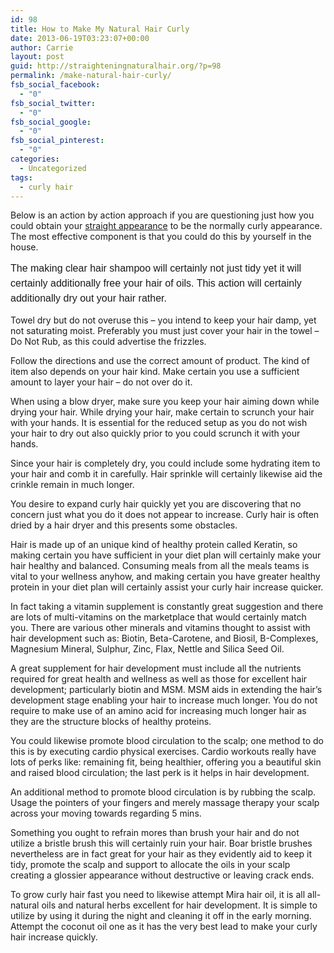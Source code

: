 ```yaml
---
id: 98
title: How to Make My Natural Hair Curly
date: 2013-06-19T03:23:07+00:00
author: Carrie
layout: post
guid: http://straighteningnaturalhair.org/?p=98
permalink: /make-natural-hair-curly/
fsb_social_facebook:
  - "0"
fsb_social_twitter:
  - "0"
fsb_social_google:
  - "0"
fsb_social_pinterest:
  - "0"
categories:
  - Uncategorized
tags:
  - curly hair
---
```

Below is an action by action approach if you are questioning just how you could obtain your <a title="How to Straighten Curly Hair" href="http://straighteningnaturalhair.org/how-to-straighten-curly-hair/" target="_blank">straight appearance</a> to be the normally curly appearance. The most effective component is that you could do this by yourself in the house.

<span style="font-family: 'Source Sans Pro', Helvetica, sans-serif; font-size: 16px; line-height: 1.5;">The making clear hair shampoo will certainly not just tidy yet it will certainly additionally free your hair of oils. This action will certainly additionally dry out your hair rather.</span>

Towel dry but do not overuse this &#8211; you intend to keep your hair damp, yet not saturating moist. Preferably you must just cover your hair in the towel &#8211; Do Not Rub, as this could advertise the frizzles.

Follow the directions and use the correct amount of product. The kind of item also depends on your hair kind. Make certain you use a sufficient amount to layer your hair &#8211; do not over do it.

When using a blow dryer, make sure you keep your hair aiming down while drying your hair. While drying your hair, make certain to scrunch your hair with your hands. It is essential for the reduced setup as you do not wish your hair to dry out also quickly prior to you could scrunch it with your hands.

Since your hair is completely dry, you could include some hydrating item to your hair and comb it in carefully. Hair sprinkle will certainly likewise aid the crinkle remain in much longer.

You desire to expand curly hair quickly yet you are discovering that no concern just what you do it does not appear to increase. Curly hair is often dried by a hair dryer and this presents some obstacles.

Hair is made up of an unique kind of healthy protein called Keratin, so making certain you have sufficient in your diet plan will certainly make your hair healthy and balanced. Consuming meals from all the meals teams is vital to your wellness anyhow, and making certain you have greater healthy protein in your diet plan will certainly assist your curly hair increase quicker.

In fact taking a vitamin supplement is constantly great suggestion and there are lots of multi-vitamins on the marketplace that would certainly match you. There are various other minerals and vitamins thought to assist with hair development such as: Biotin, Beta-Carotene, and Biosil, B-Complexes, Magnesium Mineral, Sulphur, Zinc, Flax, Nettle and Silica Seed Oil.

A great supplement for hair development must include all the nutrients required for great health and wellness as well as those for excellent hair development; particularly biotin and MSM. MSM aids in extending the hair&#8217;s development stage enabling your hair to increase much longer. You do not require to make use of an amino acid for increasing much longer hair as they are the structure blocks of healthy proteins.

You could likewise promote blood circulation to the scalp; one method to do this is by executing cardio physical exercises. Cardio workouts really have lots of perks like: remaining fit, being healthier, offering you a beautiful skin and raised blood circulation; the last perk is it helps in hair development.

An additional method to promote blood circulation is by rubbing the scalp. Usage the pointers of your fingers and merely massage therapy your scalp across your moving towards regarding 5 mins.

Something you ought to refrain mores than brush your hair and do not utilize a bristle brush this will certainly ruin your hair. Boar bristle brushes nevertheless are in fact great for your hair as they evidently aid to keep it tidy, promote the scalp and support to allocate the oils in your scalp creating a glossier appearance without destructive or leaving crack ends.

To grow curly hair fast you need to likewise attempt Mira hair oil, it is all all-natural oils and natural herbs excellent for hair development. It is simple to utilize by using it during the night and cleaning it off in the early morning. Attempt the coconut oil one as it has the very best lead to make your curly hair increase quickly.